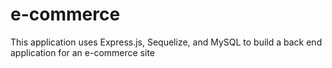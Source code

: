 # e-commerce
This application uses Express.js, Sequelize, and MySQL to build a back end application for an e-commerce site
